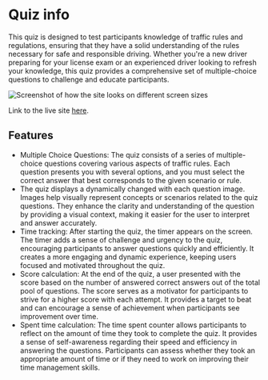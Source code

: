# Quiz info

This quiz is designed to test participants knowledge of traffic rules and regulations, ensuring that they have a solid understanding of the rules necessary for safe and responsible driving. Whether you're a new driver preparing for your license exam or an experienced driver looking to refresh your knowledge, this quiz provides a comprehensive set of multiple-choice questions to challenge and educate participants.

![Screenshot of how the site looks on different screen sizes](docs/responsive-screens.jpg)

Link to the live site [here](https://slbabin.github.io/quiz/). 


## Features
- Multiple Choice Questions: The quiz consists of a series of multiple-choice questions covering various aspects of traffic rules. Each question presents you with several options, and you must select the correct answer that best corresponds to the given scenario or rule.
- The quiz displays a dynamically changed with each question image. Images help visually represent concepts or scenarios related to the quiz questions. They  enhance the clarity and understanding of the question by providing a visual context, making it easier for the user to interpret and answer accurately.
- Time tracking: After starting the quiz, the timer appears on the screen. The timer adds a sense of challenge and urgency to the quiz, encouraging participants to answer questions quickly and efficiently. It creates a more engaging and dynamic experience, keeping users focused and motivated throughout the quiz. 
- Score calculation: At the end of the quiz, a user presented with the score based on the number of answered correct answers out of the total pool of questions. 
The score serves as a motivator for participants to strive for a higher score with each attempt. It provides a target to beat and can encourage a sense of achievement when participants see improvement over time. 
- Spent time calculation: The time spent counter allows participants to reflect on the amount of time they took to complete the quiz. It provides a sense of self-awareness regarding their speed and efficiency in answering the questions. Participants can assess whether they took an appropriate amount of time or if they need to work on improving their time management skills.
